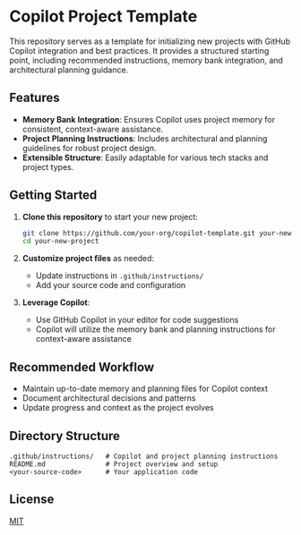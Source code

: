 # Copilot Project Template

This repository serves as a template for initializing new projects with GitHub Copilot integration and best practices. It provides a structured starting point, including recommended instructions, memory bank integration, and architectural planning guidance.

## Features

- **Memory Bank Integration**: Ensures Copilot uses project memory for consistent, context-aware assistance.
- **Project Planning Instructions**: Includes architectural and planning guidelines for robust project design.
- **Extensible Structure**: Easily adaptable for various tech stacks and project types.

## Getting Started

1. **Clone this repository** to start your new project:
   ```sh
   git clone https://github.com/your-org/copilot-template.git your-new-project
   cd your-new-project
   ```

2. **Customize project files** as needed:
   - Update instructions in `.github/instructions/`
   - Add your source code and configuration

3. **Leverage Copilot**:
   - Use GitHub Copilot in your editor for code suggestions
   - Copilot will utilize the memory bank and planning instructions for context-aware assistance

## Recommended Workflow

- Maintain up-to-date memory and planning files for Copilot context
- Document architectural decisions and patterns
- Update progress and context as the project evolves

## Directory Structure

```
.github/instructions/   # Copilot and project planning instructions
README.md               # Project overview and setup
<your-source-code>      # Your application code
```

## License

[MIT](LICENSE)